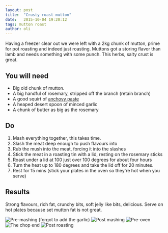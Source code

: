 ```yaml
---
layout: post
title:  "Crusty roast mutton"
date:   2015-10-04 19:20:12
tags: mutton roast
author: oli
---
```


Having a freezer clear out we were left with a 2kg chunk of mutton, prime for pot roasting and indeed just roasting.  Muttons got a storing flavor than lamb and needs something with some punch.  This herbs, salty crust is great.


## You will need

* Big old chunk of mutton.
* A big handful of rosemary, stripped off the branch (retain branch)
* A good squirt of [anchovy paste](http://amzn.to/1JTXllV )
* A heaped desert spoon of minced garlic
* A chunk of butter as big as the rosemary

## Do

1. Mash everything together, this takes time.
2. Slash the meat deep enough to push flavours into
3. Rub the mush into the meat, forcing it into the slashes
4. Stick the meat in a roasting tin with a lid, resting on the rosemary sticks
4. Roast under a lid at 100 just over 100 degrees for about four hours
5. Turn the heat up to 180 degrees and take the lid off for 20 minutes.
6. Rest for 15 mins (stick your plates in the oven so they're hot when you serve)




## Results

Strong flavours, rich fat, crunchy bits, soft jelly like bits, delicious.  Serve on hot plates because set mutton fat is not great.



![Pre-mashing (forgot to add the garlic)](/images/blog/crusty-roast-mutton/crusty-roast-mutton-1.jpg)
![Post mashing](/images/blog/crusty-roast-mutton/crusty-roast-mutton-2.jpg)
![Pre-oven](/images/blog/crusty-roast-mutton/crusty-roast-mutton-3.jpg)
![The chop end](/images/blog/crusty-roast-mutton/crusty-roast-mutton-4.jpg)
![Post roasting](/images/blog/crusty-roast-mutton/crusty-roast-mutton-5.jpg)


